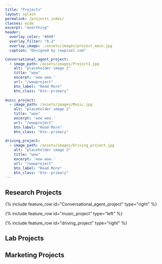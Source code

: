 ```yaml
---
title: "Projects"
layout: splash
permalink: /projects_index/
classes: wide
excerpt: "everthing"
header:
  overlay_color: "#000"
  overlay_filter: "0.2"
  overlay_image: ./assets/images/project_main.jpg
  caption: "Designed by rawpixel.com"

Conversational_agent_project:
  - image_path: /assets/images/Project1.jpg
    alt: "placeholder image 2"
    title: "wow"
    excerpt: 'wow wow.'
    url: "/wowproject"
    btn_label: "Read More"
    btn_class: "btn--primary"
    
music_project:
  - image_path: /assets/images/Music.jpg
    alt: "placeholder image 2"
    title: "wow"
    excerpt: 'wow wow.'
    url: "/wowproject"
    btn_label: "Read More"
    btn_class: "btn--primary"
    
driving_project:
  - image_path: /assets/images/Driving_project.jpg
    alt: "placeholder image 2"
    title: "wow"
    excerpt: 'wow wow.'
    url: "/wowproject"
    btn_label: "Read More"
    btn_class: "btn--primary"
---
```



## Research Projects

{% include feature_row id="Conversational_agent_project" type="right" %}

{% include feature_row id="music_project" type="left" %}

{% include feature_row id="driving_project" type="right" %}

## Lab Projects

<!--{% include feature_row id="wowproject" type="left" %}-->

<!--{% include feature_row id="wowproject" type="right" %}-->

<!--{% include feature_row %}-->


## Marketing Projects
